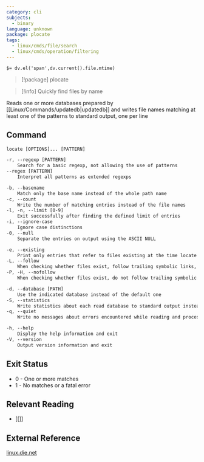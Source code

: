 ```yaml
---
category: cli
subjects:
  - binary
language: unknown
package: plocate
tags:
  - linux/cmds/file/search
  - linux/cmds/operation/filtering
---
```


`$= dv.el('span',dv.current().file.mtime)`
> [!package] plocate

> [!info] Quickly find files by name

Reads one or more databases prepared by [[Linux/Commands/updatedb|updatedb]] and writes file names matching at least one of the patterns to standard output, one per line

## Command
```txt
locate [OPTIONS]... [PATTERN]

-r, --regexp [PATTERN]
	Search for a basic regexp, not allowing the use of patterns
--regex [PATTERN]
	Interpret all patterns as extended regexps

-b, --basename
	Match only the base name instead of the whole path name
-c, --count
	Write the number of matching entries instead of the file names
-l, -n, --limit [0-9]
	Exit successfully after finding the defined limit of entries
-i, --ignore-case
	Ignore case distinctions
-0, --null
	Separate the entries on output using the ASCII NULL

-e, --existing
	Print only entries that refer to files existing at the time locate is run
-L, --follow
	When checking whether files exist, follow trailing symbolic links, therefore, ommiting broken ones
-P, -H, --nofollow
	When checking whether files exist, do not follow trailing symbolic links

-d, --database [PATH]
	Use the indicated database instead of the default one
-S, --statistics
	Write statistics about each read database to standard output instead of searching for files
-q, --quiet
	Write no messages about errors encountered while reading and processing databases

-h, --help
	Display the help information and exit 
-V, --version
	Output version information and exit
```

## Exit Status
- 0 - One or more matches
- 1 - No matches or a fatal error

## Relevant Reading
- [[]]

## External Reference
[linux.die.net](https://linux.die.net/man/1/locate)
